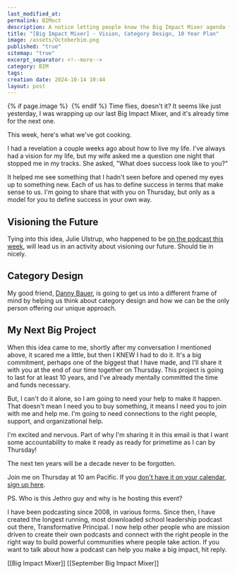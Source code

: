 ```yaml
---
last_modified_at: 
permalink: BIMoct
description: A notice letting people know the Big Impact Mixer agenda for this Thursday.
title: "[Big Impact Mixer] - Vision, Category Design, 10 Year Plan"
image: /assets/Octoberbim.png
published: "true"
sitemap: "true"
excerpt_separator: <!--more-->
category: BIM
tags: 
creation date: 2024-10-14 10:44
layout: post
---
```



{% if page.image %} <img src="{{ page.image }}" alt=""> {% endif %}
Time flies, doesn't it? It seems like just yesterday, I was wrapping up our last Big Impact Mixer, and it's already time for the next one. 

This week, here's what we've got cooking. 

I had a revelation a couple weeks ago about how to live my life. I've always had a vision for my life, but my wife asked me a question one night that stopped me in my tracks. She asked, "What does success look like to you?"

It helped me see something that I hadn't seen before and opened my eyes up to something new. Each of us has to define success in terms that make sense to us. I'm going to share that with you on Thursday, but only as a model for you to define success in your own way. 

## Visioning the Future
Tying into this idea, Julie Ulstrup, who happened to be [on the podcast this week](https://transformativeprincipal.org/s13/631), will lead us in an activity about visioning our future. Should tie in nicely. 

## Category Design
My good friend, [Danny Bauer](https://www.edupreneur.ing), is going to get us into a different frame of mind by helping us think about category design and how we can be the only person offering our unique approach. 

## My Next Big Project
When this idea came to me, shortly after my conversation I mentioned above, it scared me a little, but then I KNEW I had to do it. It's a big commitment, perhaps one of the biggest that I have made, and I'll share it with you at the end of our time together on Thursday. This project is going to last for at least 10 years, and I've already mentally committed the time and funds necessary. 

But, I can't do it alone, so I am going to need your help to make it happen. That doesn't mean I need you to buy something, it means I need you to join with me and help me. I'm going to need connections to the right people, support, and organizational help. 

I'm excited and nervous. Part of why I'm sharing it in this email is that I want some accountability to make it ready as ready for primetime as I can by Thursday! 

The next ten years will be a decade never to be forgotten.

Join me on Thursday at 10 am Pacific. If you [don't have it on your calendar, sign up here](https://bigimpactmixer.com). 

PS. Who is this Jethro guy and why is he hosting this event? 

I have been podcasting since 2008, in various forms. Since then, I have created the longest running, most downloaded school leadership podcast out there, Transformative Principal. I now help other people who are mission driven to create their own podcasts and connect with the right people in the right way to build powerful communities where people take action. If you want to talk about how a podcast can help you make a big impact, hit reply. 


[[Big Impact Mixer]]
[[September Big Impact Mixer]]